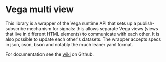 # Vega multi view

This library is a wrapper of the Vega runtime API that sets up a publish-subscribe mechanism for signals: this allows separate Vega views (views that live in different HTML elements) to communicate with each other. It is also possible to update each other's datasets. The wrapper accepts specs in json, cson, bson and notably the much leaner yaml format.

For documentation see the [wiki](https://github.com/abudaan/vega-multi-view/wiki) on Github.